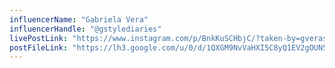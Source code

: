 ```yaml
---
influencerName: "Gabriela Vera"
influencerHandle: "@gstylediaries"
livePostLink: "https://www.instagram.com/p/BnkKuSCHbjC/?taken-by=gverastyle"
postFileLink: "https://lh3.google.com/u/0/d/1QXGM9NvVaHXI5C8yQ1EV2gOUN5rvSIyV"
---
```

